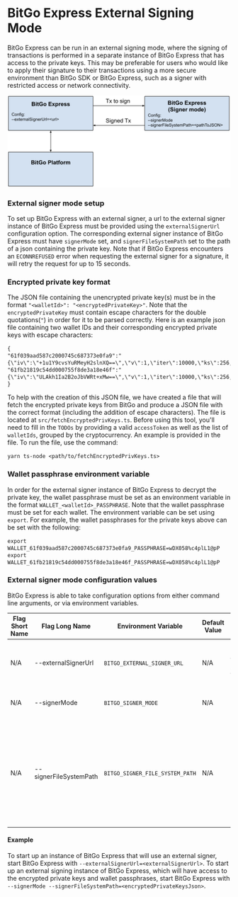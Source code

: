 # BitGo Express External Signing Mode
BitGo Express can be run in an external signing mode, where the signing of transactions is performed in a separate instance of BitGo Express that has access to the private keys. 
This may be preferable for users who would like to apply their signature to their transactions using a more secure environment than BitGo SDK or BitGo Express, such as a signer with restricted access or network connectivity.

![BitGo Express Signer Diagram](express_signer.png)

### External signer mode setup
To set up BitGo Express with an external signer, a url to the external signer instance of BitGo Express must be provided using the `externalSignerUrl` configuration option.
The corresponding external signer instance of BitGo Express must have `signerMode` set, and `signerFileSystemPath` set to the path of a json containing the private key.
Note that if BitGo Express encounters an `ECONNREFUSED` error when requesting the external signer for a signature, it will retry the request for up to 15 seconds.

### Encrypted private key format
The JSON file containing the unencrypted private key(s) must be in the format `"<walletId>": "<encryptedPrivateKey>"`. Note that the `encryptedPrivateKey` must contain escape characters for the double quotations(`"`) in order for it to be parsed correctly.
Here is an example json file containing two wallet IDs and their corresponding encrypted private keys with escape characters:

  ```
{
"61f039aad587c2000745c687373e0fa9":"{\"iv\":\"+1u1Y9cvsYuRMeyH2slnXQ==\",\"v\":1,\"iter\":10000,\"ks\":256,\"ts\":64,\"mode\":\"ccm\",\"adata\":\"\",\"cipher\":\"aes\",\"salt\":\"54kOXTqJ9mc=\",\"ct\":\"JF5wQ82wa1dYyFxFlbHCvK4a+A6MTHdhOqc5uXsz2icWhkY2Lin/3Ab8ZwvwDaR1JYKmC/g1gXIGwVZEOl1M/bRHY420h7sDtmTS6Ebse5NWbF0ItfUJlk6HVATGa+C6mkbaVxJ4kQW/ehnT3riqzU069ATPz8E=\"}",
"61fb21819c54dd000755f8de3a18e46f":"{\"iv\":\"ULAkh1Ia2B2oJbVWRt+xMw==\",\"v\":1,\"iter\":10000,\"ks\":256,\"ts\":64,\"mode\":\"ccm\",\"adata\":\"\",\"cipher\":\"aes\",\"salt\":\"SVkVei5M1qU=\",\"ct\":\"NxfG1HQWGcrwCHkQh8DKeMaZrRic+SSBQHtuOSsSJzW5MDOpwqDta8PDdh52lp9eqtaY+CGN6rPhaGbeZDrEyV2PoBGeb48GicMTVAehkyoF9mr8edtsWDCxcmmde+1zv3czy2n/bgXYNGvX39D30GDRpfovSYc=\"}"
}
```

To help with the creation of this JSON file, we have created a file that will fetch the encrypted private keys from BitGo and produce a JSON file with the correct format (including the addition of escape characters). 
The file is located at `src/fetchEncryptedPrivKeys.ts`.  Before using this tool, you'll need to fill in the `TODOs` by providing a valid `accessToken` as well as the list of `walletIds`, grouped by the cryptocurrency.
An example is provided in the file. To run the file, use the command: 
```
yarn ts-node <path/to/fetchEncryptedPrivKeys.ts>
```

### Wallet passphrase environment variable
In order for the external signer instance of BitGo Express to decrypt the private key, the wallet passphrase must be set as an environment variable in the format `WALLET_<walletId>_PASSPHRASE`. Note that the wallet passphrase must be set for each wallet.
The environment variable can be set using `export`. For example, the wallet passphrases for the private keys above can be set with the following:

```
export WALLET_61f039aad587c2000745c687373e0fa9_PASSPHRASE=wDX058%c4plL1@pP
export WALLET_61fb21819c54dd000755f8de3a18e46f_PASSPHRASE=wDX058%c4plL1@pP
```

### External signer mode configuration values
BitGo Express is able to take configuration options from either command line arguments, or via environment variables.

| Flag Short Name | Flag Long Name         | Environment Variable                     | Default Value | Description                                                                                                             |
| --------------- | ---------------------- | ---------------------------------------- | ------------- | ----------------------------------------------------------------------------------------------------------------------- |
| N/A             | --externalSignerUrl    | `BITGO_EXTERNAL_SIGNER_URL`              | N/A           | URL specifying the external API to call for remote signing. |
| N/A             | --signerMode           | `BITGO_SIGNER_MODE `                     | N/A           | If set, run Express as a remote signer. |
| N/A             | --signerFileSystemPath | `BITGO_SIGNER_FILE_SYSTEM_PATH `         | N/A           | Local path specifying where an Express signer machine keeps the encrypted user private keys. Required when signerMode is set. |

#### Example 
To start up an instance of BitGo Express that will use an external signer, start BitGo Express with `--externalSignerUrl=<externalSignerUrl>`.
To start up an external signing instance of BitGo Express, which will have access to the encrypted private keys and wallet passphrases, start BitGo Express with `--signerMode --signerFileSystemPath=<encryptedPrivateKeysJson>`.
